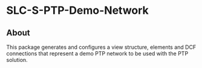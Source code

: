 SLC-S-PTP-Demo-Network
===
## About
This package generates and configures a view structure, elements and DCF connections that represent a demo PTP network to be used with the PTP solution.
